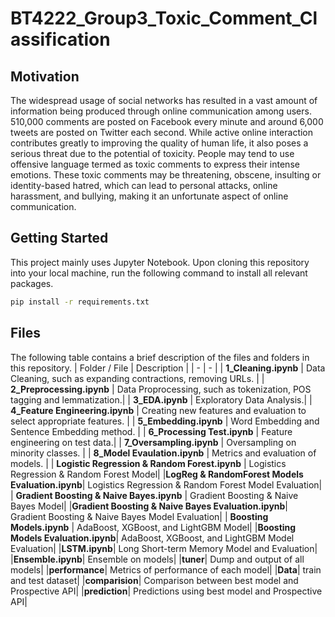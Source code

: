 # BT4222_Group3_Toxic_Comment_Classification

## Motivation
The widespread usage of social networks has resulted in a vast amount of information being produced through online communication among users. 510,000 comments are posted on Facebook every minute and around 6,000 tweets are posted on Twitter each second. While active online interaction contributes greatly to improving the quality of human life, it also poses a serious threat due to the potential of toxicity. People may tend to use offensive language termed as toxic comments to express their intense emotions. These toxic comments may be threatening, obscene, insulting or identity-based hatred, which can lead to personal attacks, online harassment, and bullying, making it an unfortunate aspect of online communication. 


## Getting Started
This project mainly uses Jupyter Notebook. Upon cloning this repository into your local machine, run the following command to install all relevant packages.
```bash
pip install -r requirements.txt
```

## Files
The following table contains a brief description of the files and folders in this repository.
| Folder / File | Description |
| - | - |
| **1_Cleaning.ipynb** | Data Cleaning, such as expanding contractions, removing URLs. |
| **2_Preprocessing.ipynb** | Data Proprocessing, such as tokenization, POS tagging and lemmatization.|
| **3_EDA.ipynb** | Exploratory Data Analysis.|
| **4_Feature Engineering.ipynb** | Creating new features and evaluation to select appropriate features.  |
| **5_Embedding.ipynb** | Word Embedding and Sentence Embedding method. |
| **6_Processing Test.ipynb** | Feature engineering on test data.|
| **7_Oversampling.ipynb** | Oversampling on minority classes. |
| **8_Model Evaulation.ipynb** | Metrics and evaluation of models. |
| **Logistic Regression & Random Forest.ipynb** | Logistics Regression & Random Forest Model|
|**LogReg & RandomForest Models Evaluation.ipynb**| Logistics Regression & Random Forest Model Evaluation|
| **Gradient Boosting & Naive Bayes.ipynb** | Gradient Boosting & Naive Bayes Model|
|**Gradient Boosting & Naive Bayes Evaluation.ipynb**| Gradient Boosting & Naive Bayes Model Evaluation|
| **Boosting Models.ipynb** | AdaBoost, XGBoost, and LightGBM Model|
|**Boosting Models Evaluation.ipynb**| AdaBoost, XGBoost, and LightGBM Model Evaluation|
|**LSTM.ipynb**| Long Short-term Memory Model and Evaluation|
|**Ensemble.ipynb**| Ensemble on models|
|**tuner**| Dump and output of all models|
|**performance**| Metrics of performance of each model|
|**Data**| train and test dataset|
|**comparision**| Comparison between best model and Prospective API|
|**prediction**| Predictions using best model and Prospective API|

